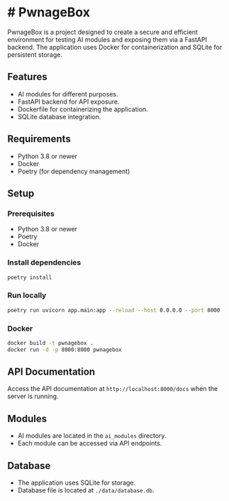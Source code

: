 # # PwnageBox

PwnageBox is a project designed to create a secure and efficient environment for testing AI modules and exposing them via a FastAPI backend. The application uses Docker for containerization and SQLite for persistent storage.

## Features

- AI modules for different purposes.
- FastAPI backend for API exposure.
- Dockerfile for containerizing the application.
- SQLite database integration.

## Requirements

- Python 3.8 or newer
- Docker
- Poetry (for dependency management)

## Setup

### Prerequisites
- Python 3.8 or newer
- Poetry
- Docker

### Install dependencies
```bash
poetry install
```

### Run locally
```bash
poetry run uvicorn app.main:app --reload --host 0.0.0.0 --port 8000
```

### Docker
```bash
docker build -t pwnagebox .
docker run -d -p 8000:8000 pwnagebox
```

## API Documentation

Access the API documentation at `http://localhost:8000/docs` when the server is running.

## Modules

- AI modules are located in the `ai_modules` directory.
- Each module can be accessed via API endpoints.

## Database

- The application uses SQLite for storage.
- Database file is located at `./data/database.db`.
